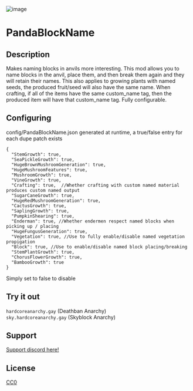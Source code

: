 ![image](https://github.com/user-attachments/assets/00b83c91-a4ba-469f-a3eb-c4a5e7c5acae)

# PandaBlockName

## Description

Makes naming blocks in anvils more interesting. This mod allows you to name blocks in the anvil, place them, and then break them again and they will retain their names. This also applies to growing plants with named seeds, the produced fruit/seed will also have the same name.
When crafting, if all of the items have the same custom_name tag, then the produced item will have that custom_name tag. Fully configurable.

## Configuring

config/PandaBlockName.json generated at runtime, a true/false entry for each dupe patch exists

```
{
  "StemGrowth": true,
  "SeaPickleGrowth": true,
  "HugeBrownMushroomGeneration": true,
  "HugeMushroomFeatures": true, 
  "MushroomGrowth": true, 
  "VineGrowth": true, 
  "Crafting": true,  //Whether crafting with custom named material produces custom named output
  "SugarCaneGrowth": true,
  "HugeRedMushroomGeneration": true,
  "CactusGrowth": true,
  "SaplingGrowth": true,
  "PumpkinShearing": true,
  "Enderman": true, //Whether endermen respect named blocks when picking up / placing
  "HugeFungusGeneration": true,
  "Vegetation": true, //Use to fully enable/disable named vegetation propigation
  "Block": true, //Use to enable/disable named block placing/breaking
  "StemPlantGrowth": true,
  "ChorusFlowerGrowth": true,
  "BambooGrowth": true
}
```
Simply set to false to disable

## Try it out
`hardcoreanarchy.gay`   (Deathban Anarchy)  
`sky.hardcoreanarchy.gay`   (Skyblock Anarchy)

## Support

[Support discord here!]( https://discord.gg/3tP3Tqu983)

## License

[CC0](https://creativecommons.org/public-domain/cc0/)
